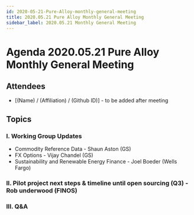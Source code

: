 ```yaml
---
id: 2020-05-21-Pure-Alloy-monthly-general-meeting
title: 2020.05.21 Pure Alloy Monthly General Meeting
sidebar_label: 2020.05.21 Monthly General Meeting
---
```


# Agenda 2020.05.21 Pure Alloy Monthly General Meeting

## Attendees
* [(Name) / (Affiliation) / (Github ID)] - to be added after meeting

## Topics

### I. Working Group Updates

* Commodity Reference Data - Shaun Aston (GS)
* FX Options - Vijay Chandel (GS)
* Sustainability and Renewable Energy Finance - Joel Boeder (Wells Fargo)

### II. Pilot project next steps & timeline until open sourcing (Q3) - Rob underwood (FINOS)

### III. Q&A
